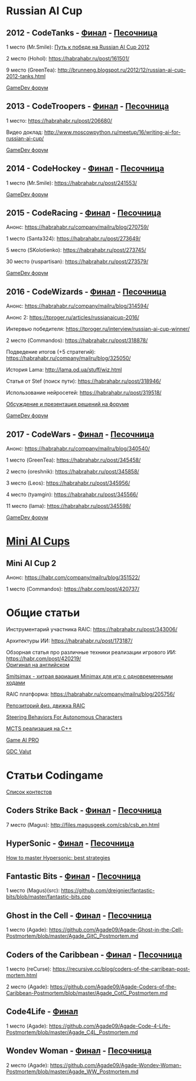 # Russian AI Cup
## 2012 - CodeTanks - [Финал](http://2012.russianaicup.ru/contest/4/standings) - [Песочница](http://2012.russianaicup.ru/contest/1/standings)

1 место (Mr.Smile): [Путь к победе на Russian AI Cup 2012](https://habrahabr.ru/post/161333/)

2 место (Hohol): https://habrahabr.ru/post/161501/

9 место (GreenTea): http://brunneng.blogspot.ru/2012/12/russian-ai-cup-2012-tanks.html 

[GameDev форум](http://www.gamedev.ru/flame/forum/?id=168476)


## 2013 - CodeTroopers - [Финал](http://2013.russianaicup.ru/contest/4/standings) - [Песочница](http://2013.russianaicup.ru/contest/1/standings)

1 место: https://habrahabr.ru/post/206680/

Видео доклад: http://www.moscowpython.ru/meetup/16/writing-ai-for-russian-ai-cup/

[GameDev форум](http://www.gamedev.ru/flame/forum/?id=182390)


## 2014 - CodeHockey - [Финал](http://2014.russianaicup.ru/contest/4/standings) - [Песочница](http://2014.russianaicup.ru/contest/1/standings)

1 место (Mr.Smile): https://habrahabr.ru/post/241553/

[GameDev форум](http://www.gamedev.ru/flame/forum/?id=192787)


## 2015 - CodeRacing - [Финал](http://2015.russianaicup.ru/contest/4/standings) - [Песочница](http://2015.russianaicup.ru/contest/1/standings)

Анонс: https://habrahabr.ru/company/mailru/blog/270759/

1 место (Santa324): https://habrahabr.ru/post/273649/

5 место (SKolotienko): https://habrahabr.ru/post/273745/

30 место (ruspartisan): https://habrahabr.ru/post/273579/

[GameDev форум](http://www.gamedev.ru/flame/forum/?id=207554)


## 2016 - CodeWizards - [Финал](http://2016.russianaicup.ru/contest/4/standings) - [Песочница](http://2016.russianaicup.ru/contest/1/standings)

Анонс: https://habrahabr.ru/company/mailru/blog/314594/

Анонс 2: https://tproger.ru/articles/russianaicup-2016/

Интервью победителя: https://tproger.ru/interview/russian-ai-cup-winner/

2 место (Commandos): https://habrahabr.ru/post/318878/

Подведение итогов (+5 стратегий): https://habrahabr.ru/company/mailru/blog/325050/

История Lama: http://lama.od.ua/stuff/wiz.html

Статья от Stef (поиск пути): https://habrahabr.ru/post/318946/

Использование нейросетей: https://habrahabr.ru/post/319518/

[Обсуждение и презентация решений на форуме](http://russianaicup.ru/forum/index.php?topic=763.0)

[GameDev форум](http://www.gamedev.ru/flame/forum/?id=220314)


## 2017 - CodeWars - [Финал](http://russianaicup.ru/contest/4/standings) - [Песочница](http://russianaicup.ru/contest/1/standings)

Анонс: https://habrahabr.ru/company/mailru/blog/340540/

1 место (GreenTea): https://habrahabr.ru/post/345458/

2 место (oreshnik): https://habrahabr.ru/post/345858/

3 место (Leos): https://habrahabr.ru/post/345956/

4 место (tyamgin): https://habrahabr.ru/post/345566/

11 место (lama): https://habrahabr.ru/post/345598/

[GameDev форум](http://www.gamedev.ru/flame/forum/?id=230771)
# [Mini AI Cups](https://aicups.ru/)

## Mini AI Cup 2

Анонс: https://habr.com/company/mailru/blog/351522/

1 место (Commandos): https://habr.com/post/420737/

# Общие статьи
Инструментарий участника RAIC: https://habrahabr.ru/post/343006/

Архитектуры ИИ: https://habrahabr.ru/post/173187/

Обзорная статья про различные техники реализации игрового ИИ: https://habr.com/post/420219/ \
[Оригинал на английском](https://www.gamedev.net/articles/programming/artificial-intelligence/the-total-beginners-guide-to-game-ai-r4942/)

[Smitsimax - хитрая вариация Minimax для игр с одновременными ходами](https://tech.io/playgrounds/36476/smitsimax)

RAIC платформа: https://habrahabr.ru/company/mailru/blog/205756/

[Репозиторий физ. движка RAIC](https://github.com/Russian-AI-Cup/notreal2d)

[Steering Behaviors For Autonomous Characters](http://www.red3d.com/cwr/steer/gdc99/)

[MCTS реализация на С++](https://github.com/memo/ofxMSAmcts)

[Game AI PRO](http://www.gameaipro.com/)

[GDC Valut](https://www.gdcvault.com/search.php?categories=Ai#&category=free)



# Статьи Codingame
[Список контестов](https://www.codingame.com/multiplayer/bot-programming)

## Coders Strike Back - [Финал](https://www.codingame.com/leaderboards/challenge/coders-strike-back/global) - [Песочница](https://www.codingame.com/leaderboards/puzzle/coders-strike-back/global)
7 место (Magus): http://files.magusgeek.com/csb/csb_en.html

## HyperSonic - [Финал](https://www.codingame.com/leaderboards/challenge/hypersonic/global) - [Песочница](https://www.codingame.com/leaderboards/puzzle/hypersonic/global)
[How to master Hypersonic: best strategies](https://www.codingame.com/blog/how-to-master-hypersonic-best-strategies/)

## Fantastic Bits - [Финал](https://www.codingame.com/leaderboards/challenge/fantastic-bits/global) - [Песочница](https://www.codingame.com/leaderboards/puzzle/fantastic-bits/global)
1 место (Magus)(src): https://github.com/dreignier/fantastic-bits/blob/master/fantastic-bits.cpp 

## Ghost in the Cell - [Финал](https://www.codingame.com/leaderboards/challenge/ghost-in-the-cell/global) - [Песочница](https://www.codingame.com/leaderboards/puzzle/ghost-in-the-cell/global)
1 место (Agade): https://github.com/Agade09/Agade-Ghost-in-the-Cell-Postmortem/blob/master/Agade_GitC_Postmortem.md

## Coders of the Caribbean - [Финал](https://www.codingame.com/leaderboards/challenge/coders-of-the-caribbean/global) - [Песочница](https://www.codingame.com/leaderboards/puzzle/coders-of-the-caribbean/global)
1 место (reCurse): https://recursive.cc/blog/coders-of-the-carribean-post-mortem.html

2 место (Agade): https://github.com/Agade09/Agade-Coders-of-the-Caribbean-Postmortem/blob/master/Agade_CotC_Postmortem.md

## Code4Life - [Финал](https://www.codingame.com/leaderboards/challenge/code4life/global)
1 место (Agade): https://github.com/Agade09/Agade-Code-4-Life-Postmortem/blob/master/Agade_C4L_Postmortem.md

## Wondev Woman - [Финал](https://www.codingame.com/leaderboards/challenge/wondev-woman/global) - [Песочница](https://www.codingame.com/leaderboards/puzzle/wondev-woman/global)
2 место (Agade): https://github.com/Agade09/Agade-Wondev-Woman-Postmortem/blob/master/Agade_WW_Postmortem.md
